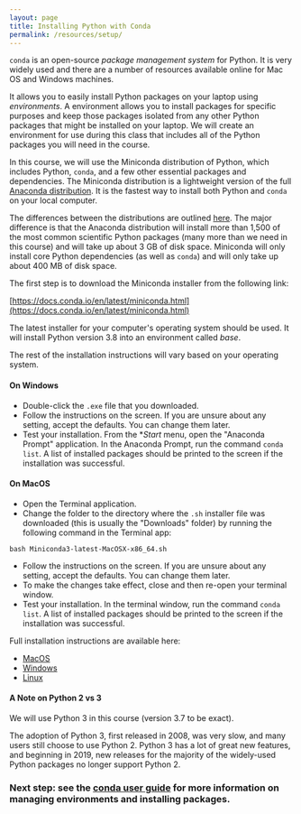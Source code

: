 ```yaml
---
layout: page
title: Installing Python with Conda
permalink: /resources/setup/
---
```


`conda` is an open-source _package management system_ for Python. It is very widely used and there are a number of resources available online for Mac OS and Windows machines.

It allows you to easily install Python packages on your laptop using _environments_. A environment allows you to install packages for specific purposes and keep those packages isolated from any other Python packages that might be installed on your laptop. We will create an environment for use during this class that includes all of the Python packages you will need in the course.

In this course, we will use the Miniconda distribution of Python, which includes Python, `conda`, and a few other essential packages and dependencies. The Miniconda distribution is a lightweight version of the full [Anaconda distribution](https://docs.anaconda.com/anaconda/install/). It is the fastest way to install both Python and `conda` on your local computer.

The differences between the distributions are outlined [here](https://docs.conda.io/projects/conda/en/latest/user-guide/install/download.html#anaconda-or-miniconda). The major difference is that the Anaconda distribution will install more than 1,500 of the most common scientific Python packages (many more than we need in this course) and will take up about 3 GB of disk space. Miniconda will only install core Python dependencies (as well as `conda`) and will only take up about 400 MB of disk space.

The first step is to download the Miniconda installer from the following link:

[https://docs.conda.io/en/latest/miniconda.html](https://docs.conda.io/en/latest/miniconda.html)

The latest installer for your computer's operating system should be used. It will install Python version 3.8 into an environment called _base_.

The rest of the installation instructions will vary based on your operating system.

#### On Windows

- Double-click the `.exe` file that you downloaded.
- Follow the instructions on the screen. If you are unsure about any setting, accept the defaults. You can change them later.
- Test your installation. From the \*_Start_ menu, open the "Anaconda Prompt" application. In the Anaconda Prompt, run the command `conda list`. A list of installed packages should be printed to the screen if the installation was successful.

#### On MacOS

- Open the Terminal application.
- Change the folder to the directory where the `.sh` installer file was downloaded (this is usually the "Downloads" folder) by running the following command in the Terminal app:

```
bash Miniconda3-latest-MacOSX-x86_64.sh
```

- Follow the instructions on the screen. If you are unsure about any setting, accept the defaults. You can change them later.
- To make the changes take effect, close and then re-open your terminal window.
- Test your installation. In the terminal window, run the command `conda list`. A list of installed packages should be printed to the screen if the installation was successful.

Full installation instructions are available here:

- [MacOS](https://conda.io/projects/conda/en/latest/user-guide/install/macos.html)
- [Windows](https://conda.io/projects/conda/en/latest/user-guide/install/windows.html)
- [Linux](https://conda.io/projects/conda/en/latest/user-guide/install/linux.html)

#### A Note on Python 2 vs 3

We will use Python 3 in this course (version 3.7 to be exact).

The adoption of Python 3, first released in 2008, was very slow, and many users still choose to use Python 2. Python 3 has a lot of great new features, and beginning in 2019, new releases for the majority of the widely-used Python packages no longer support Python 2.

### Next step: see the [conda user guide](/conda-guide) for more information on managing environments and installing packages.
